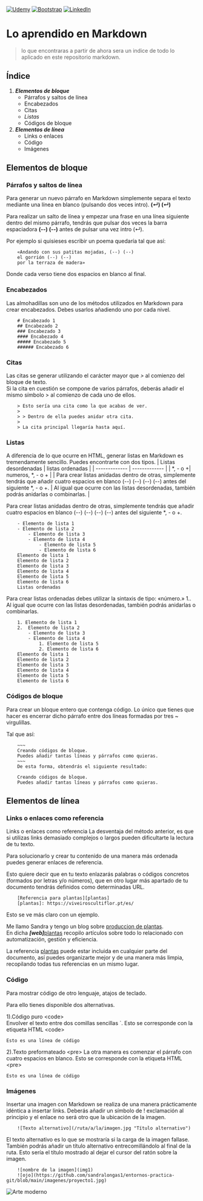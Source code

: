 [![Udemy](https://img.shields.io/badge/Udemy-A435F0?style=for-the-badge&logo=Udemy&logoColor=white)](https://www.udemy.com/)
[![Bootstrap](https://img.shields.io/badge/bootstrap-%238511FA.svg?style=for-the-badge&logo=bootstrap&logoColor=white)](https://getbootstrap.com/)
[![LinkedIn](https://img.shields.io/badge/linkedin-%230077B5.svg?style=for-the-badge&logo=linkedin&logoColor=white)](https://www.linkedin.com/)
# Lo aprendido en Markdown
> lo que encontraras a partir de ahora sera un indice de todo lo aplicado en este repositorio markdown.

## Índice
1. ***Elementos de bloque***
    - Párrafos y saltos de línea
    - Encabezados
    - Citas
    - _Listas_
    - Códigos de bloque
2. ***Elementos de línea***
    - Links o enlaces
    - Código
    - Imágenes

## Elementos de bloque
### Párrafos y saltos de línea 
Para generar un nuevo párrafo en Markdown simplemente separa el texto mediante una línea en blanco (pulsando dos veces intro).  __(↵) (↵)__

Para realizar un salto de línea y empezar una frase en una línea siguiente dentro del mismo párrafo, tendrás que pulsar dos veces la barra espaciadora **(--) (--)** antes de pulsar una vez intro (↵).  

Por ejemplo si quisieses escribir un poema quedaría tal que así:
            
        «Andando con sus patitas mojadas, (--) (--)  
        el gorrión (--) (--)    
        por la terraza de madera»

Donde cada verso tiene dos espacios en blanco al final.

### Encabezados
Las almohadillas son uno de los métodos utilizados en Markdown para crear encabezados. Debes usarlos añadiendo uno por cada nivel.  

        # Encabezado 1
        ## Encabezado 2
        ### Encabezado 3
        #### Encabezado 4
        ##### Encabezado 5
        ###### Encabezado 6

### Citas
Las citas se generar utilizando el carácter mayor que *>* al comienzo del bloque de texto.  
Si la cita en cuestión se compone de varios párrafos, deberás añadir el mismo símbolo > al comienzo de cada uno de ellos.  

        > Esto sería una cita como la que acabas de ver.
        > 
        > > Dentro de ella puedes anidar otra cita.
        > 
        > La cita principal llegaría hasta aquí. 

### Listas

A diferencia de lo que ocurre en HTML, generar listas en Markdown es tremendamente sencillo. Puedes encontrarte con dos tipos.
| Listas desordenadas  | listas ordenadas |
| ------------- | ------------- |
| *, - o +| numeros,  *, - o + |
|  Para crear listas anidadas dentro de otras, simplemente tendrás que añadir cuatro espacios en blanco  (--) (--) (--) (--)  antes del siguiente *, - o +.  |   Al igual que ocurre con las listas desordenadas, también podrás anidarlas o combinarlas. |

Para crear listas anidadas dentro de otras, simplemente tendrás que añadir cuatro espacios en blanco  (--) (--) (--) (--)  antes del siguiente *, - o +.

        - Elemento de lista 1
        - Elemento de lista 2
            - Elemento de lista 3
            - Elemento de lista 4
                - Elemento de lista 5
                - Elemento de lista 6
        Elemento de lista 1
        Elemento de lista 2
        Elemento de lista 3
        Elemento de lista 4
        Elemento de lista 5
        Elemento de lista 6
        Listas ordenadas
Para crear listas ordenadas debes utilizar la sintaxis de tipo: «número.» 1.. Al igual que ocurre con las listas desordenadas, también podrás anidarlas o combinarlas.

        1. Elemento de lista 1
        2.  Elemento de lista 2
            - Elemento de lista 3
            - Elemento de lista 4
                1. Elemento de lista 5
                2. Elemento de lista 6
        Elemento de lista 1
        Elemento de lista 2
        Elemento de lista 3
        Elemento de lista 4
        Elemento de lista 5
        Elemento de lista 6

### Códigos de bloque
Para crear un bloque entero que contenga código. Lo único que tienes que hacer es encerrar dicho párrafo entre dos líneas formadas por tres ~ virgulillas.

Tal que así:  
            
        ~~~
        Creando códigos de bloque.
        Puedes añadir tantas líneas y párrafos como quieras.  
        ~~~
        De esta forma, obtendrás el siguiente resultado:
        
        Creando códigos de bloque.
        Puedes añadir tantas líneas y párrafos como quieras.

## Elementos de línea  
### Links o enlaces como referencia
Links o enlaces como referencia
La desventaja del método anterior, es que si utilizas links demasiado complejos o largos pueden dificultarte la lectura de tu texto.

Para solucionarlo y crear tu contenido de una manera más ordenada puedes generar enlaces de referencia.

Esto quiere decir que en tu texto enlazarás palabras o códigos concretos (formados por letras y/o números), que en otro lugar más apartado de tu documento tendrás definidos como determinadas URL.

        [Referencia para plantas][plantas]  
        [plantas]: https://viveiroscultiflor.pt/es/
Esto se ve más claro con un ejemplo.  

Me llamo Sandra y tengo un blog sobre [produccion de plantas][plantas].  
En dicha ***[web]***[plantas] recopilo artículos sobre todo lo relacionado con automatización, gestión y eficiencia.  

La referencia [plantas] puede estar incluida en cualquier parte del documento, así puedes organizarte mejor y de una manera más limpia, recopilando todas tus referencias en un mismo lugar.

[plantas]: https://viveiroscultiflor.pt/es/
        
### Código
Para mostrar código de otro lenguaje, atajos de teclado.

Para ello tienes disponible dos alternativas.

1).Código puro  &lt;code&gt;  
Envolver el texto entre dos comillas sencillas `. Esto se corresponde con la etiqueta HTML  &lt;code&gt;  

`Esto es una línea de código`


2).Texto preformateado &lt;pre&gt; 
La otra manera es comenzar el párrafo con cuatro espacios en blanco. Esto se corresponde con la etiqueta HTML  &lt;pre&gt;  
        
    Esto es una línea de código

### Imágenes
Insertar una imagen con Markdown se realiza de una manera prácticamente idéntica a insertar links.
Deberás añadir un símbolo de ! exclamación al principio y el enlace no será otro que la ubicación de la imagen.  

        ![Texto alternativo](/ruta/a/la/imagen.jpg "Título alternativo")
El texto alternativo es lo que se mostraría si la carga de la imagen fallase.
También podrás añadir un título alternativo entrecomillándolo al final de la ruta. Esto sería el título mostrado al dejar el cursor del ratón sobre la imagen.  

        ![nombre de la imagen](img1)
        ![ojo](https://github.com/sandralongas1/entornos-practica-git/blob/main/imagenes/proyecto1.jpg)
        

![](https://github.com/sandralongas1/entornos-practica-git/blob/main/imagenes/proyecto1.jpg "Arte moderno")  
